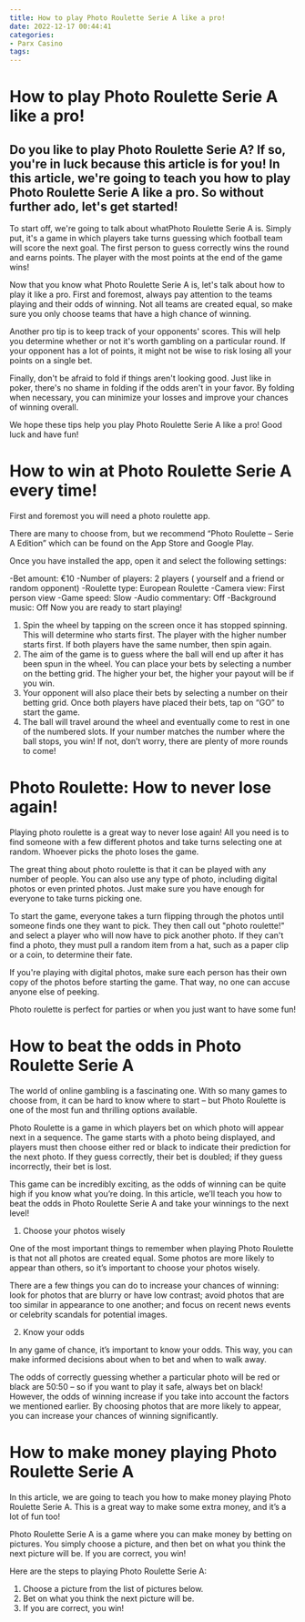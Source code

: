 ```yaml
---
title: How to play Photo Roulette Serie A like a pro!
date: 2022-12-17 00:44:41
categories:
- Parx Casino
tags:
---
```



#  How to play Photo Roulette Serie A like a pro!

## Do you like to play Photo Roulette Serie A? If so, you're in luck because this article is for you! In this article, we're going to teach you how to play Photo Roulette Serie A like a pro. So without further ado, let's get started!

To start off, we're going to talk about whatPhoto Roulette Serie A is. Simply put, it's a game in which players take turns guessing which football team will score the next goal. The first person to guess correctly wins the round and earns points. The player with the most points at the end of the game wins!

Now that you know what Photo Roulette Serie A is, let's talk about how to play it like a pro. First and foremost, always pay attention to the teams playing and their odds of winning. Not all teams are created equal, so make sure you only choose teams that have a high chance of winning.

Another pro tip is to keep track of your opponents' scores. This will help you determine whether or not it's worth gambling on a particular round. If your opponent has a lot of points, it might not be wise to risk losing all your points on a single bet.

Finally, don't be afraid to fold if things aren't looking good. Just like in poker, there's no shame in folding if the odds aren't in your favor. By folding when necessary, you can minimize your losses and improve your chances of winning overall.

We hope these tips help you play Photo Roulette Serie A like a pro! Good luck and have fun!

#  How to win at Photo Roulette Serie A every time!

First and foremost you will need a photo roulette app.

There are many to choose from, but we recommend “Photo Roulette – Serie A Edition” which can be found on the App Store and Google Play.

Once you have installed the app, open it and select the following settings:

-Bet amount: €10
-Number of players: 2 players ( yourself and a friend or random opponent)
-Roulette type: European Roulette 
-Camera view: First person view 
-Game speed: Slow 
-Audio commentary: Off 
-Background music: Off 
Now you are ready to start playing!

 1. Spin the wheel by tapping on the screen once it has stopped spinning. This will determine who starts first. The player with the higher number starts first. If both players have the same number, then spin again. 
2. The aim of the game is to guess where the ball will end up after it has been spun in the wheel. You can place your bets by selecting a number on the betting grid. The higher your bet, the higher your payout will be if you win. 
3. Your opponent will also place their bets by selecting a number on their betting grid. Once both players have placed their bets, tap on “GO” to start the game. 
4. The ball will travel around the wheel and eventually come to rest in one of the numbered slots. If your number matches the number where the ball stops, you win! If not, don’t worry, there are plenty of more rounds to come!

# Photo Roulette: How to never lose again!

Playing photo roulette is a great way to never lose again! All you need is to find someone with a few different photos and take turns selecting one at random. Whoever picks the photo loses the game.

The great thing about photo roulette is that it can be played with any number of people. You can also use any type of photo, including digital photos or even printed photos. Just make sure you have enough for everyone to take turns picking one.

To start the game, everyone takes a turn flipping through the photos until someone finds one they want to pick. They then call out "photo roulette!" and select a player who will now have to pick another photo. If they can't find a photo, they must pull a random item from a hat, such as a paper clip or a coin, to determine their fate.

If you're playing with digital photos, make sure each person has their own copy of the photos before starting the game. That way, no one can accuse anyone else of peeking.

Photo roulette is perfect for parties or when you just want to have some fun!

# How to beat the odds in Photo Roulette Serie A

The world of online gambling is a fascinating one. With so many games to choose from, it can be hard to know where to start – but Photo Roulette is one of the most fun and thrilling options available.

Photo Roulette is a game in which players bet on which photo will appear next in a sequence. The game starts with a photo being displayed, and players must then choose either red or black to indicate their prediction for the next photo. If they guess correctly, their bet is doubled; if they guess incorrectly, their bet is lost.

This game can be incredibly exciting, as the odds of winning can be quite high if you know what you’re doing. In this article, we’ll teach you how to beat the odds in Photo Roulette Serie A and take your winnings to the next level!

1. Choose your photos wisely

One of the most important things to remember when playing Photo Roulette is that not all photos are created equal. Some photos are more likely to appear than others, so it’s important to choose your photos wisely.

There are a few things you can do to increase your chances of winning: look for photos that are blurry or have low contrast; avoid photos that are too similar in appearance to one another; and focus on recent news events or celebrity scandals for potential images.

2. Know your odds

In any game of chance, it’s important to know your odds. This way, you can make informed decisions about when to bet and when to walk away.

The odds of correctly guessing whether a particular photo will be red or black are 50:50 – so if you want to play it safe, always bet on black! However, the odds of winning increase if you take into account the factors we mentioned earlier. By choosing photos that are more likely to appear, you can increase your chances of winning significantly.

#  How to make money playing Photo Roulette Serie A

In this article, we are going to teach you how to make money playing Photo Roulette Serie A. This is a great way to make some extra money, and it’s a lot of fun too!

Photo Roulette Serie A is a game where you can make money by betting on pictures. You simply choose a picture, and then bet on what you think the next picture will be. If you are correct, you win!

Here are the steps to playing Photo Roulette Serie A:

1. Choose a picture from the list of pictures below.
2. Bet on what you think the next picture will be.
3. If you are correct, you win!